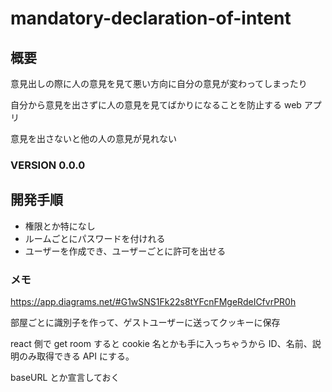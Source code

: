 # mandatory-declaration-of-intent

## 概要

意見出しの際に人の意見を見て悪い方向に自分の意見が変わってしまったり

自分から意見を出さずに人の意見を見てばかりになることを防止する web アプリ

意見を出さないと他の人の意見が見れない

### VERSION 0.0.0

## 開発手順

- 権限とか特になし
- ルームごとにパスワードを付けれる
- ユーザーを作成でき、ユーザーごとに許可を出せる

### メモ

https://app.diagrams.net/#G1wSNS1Fk22s8tYFcnFMgeRdeICfvrPR0h

部屋ごとに識別子を作って、ゲストユーザーに送ってクッキーに保存

react 側で get room すると cookie 名とかも手に入っちゃうから ID、名前、説明のみ取得できる API にする。

baseURL とか宣言しておく
